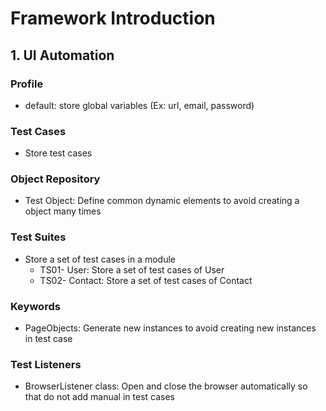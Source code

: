 
# **Framework Introduction**

## **1. UI Automation**

### Profile
- default: store global variables (Ex: url, email, password)


###  **Test Cases**
- Store test cases


###  **Object Repository**
- Test Object: Define common dynamic elements to avoid creating a object many times


### **Test Suites**
- Store a set of test cases in a module
  + TS01- User: Store a set of test cases of User
  + TS02- Contact: Store a set of test cases of Contact


###  **Keywords**
- PageObjects: Generate new instances to avoid creating new instances in test case


###  **Test Listeners**
- BrowserListener class: Open and close the browser automatically so that do not add manual in test cases
